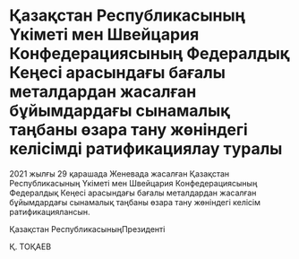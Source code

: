 # Қазақстан Республикасының Үкіметі мен Швейцария Конфедерациясының Федералдық Кеңесі арасындағы бағалы металдардан жасалған бұйымдардағы сынамалық таңбаны өзара тану жөніндегі келісімді ратификациялау туралы

2021 жылғы 29 қарашада Женевада жасалған Қазақстан Республикасының Үкіметі мен Швейцария Конфедерациясының Федералдық Кеңесі арасындағы бағалы металдардан жасалған бұйымдардағы сынамалық таңбаны өзара тану жөніндегі келісім ратификациялансын.

Қазақстан РеспубликасыныңПрезиденті

Қ. ТОҚАЕВ

